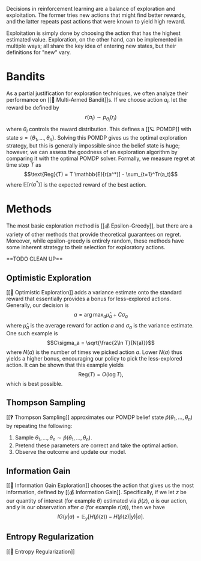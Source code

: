 Decisions in reinforcement learning are a balance of exploration and exploitation. The former tries new actions that might find better rewards, and the latter repeats past actions that were known to yield high reward.

Exploitation is simply done by choosing the action that has the highest estimated value. Exploration, on the other hand, can be implemented in multiple ways; all share the key idea of entering new states, but their definitions for "new" vary.

# Bandits
As a partial justification for exploration techniques, we often analyze their performance on [[🎰 Multi-Armed Bandit]]s. If we choose action $a_i$, let the reward be defined by $$r(a_i) \sim p_{\theta_i}(r_i)$$ where $\theta_i$ controls the reward distribution. This defines a [[🪐 POMDP]] with state $s = \{ \theta_1, \ldots, \theta_n \}$. Solving this POMDP gives us the optimal exploration strategy, but this is generally impossible since the belief state is huge; however, we can assess the goodness of an exploration algorithm by comparing it with the optimal POMDP solver. Formally, we measure regret at time step $T$ as $$\text{Reg}(T) = T \mathbb{E}[r(a^*)] - \sum_{t=1}^Tr(a_t)$$ where $\mathbb{E}[r(a^*)]$ is the expected reward of the best action.

# Methods
The most basic exploration method is [[💰 Epsilon-Greedy]], but there are a variety of other methods that provide theoretical guarantees on regret. Moreover, while epsilon-greedy is entirely random, these methods have some inherent strategy to their selection for exploratory actions.

==TODO CLEAN UP==

## Optimistic Exploration
[[🤩 Optimistic Exploration]] adds a variance estimate onto the standard reward that essentially provides a bonus for less-explored actions. Generally, our decision is $$a = \arg\max_{a} \hat{\mu}_a + C\sigma_a$$ where $\hat{\mu}_a$ is the average reward for action $a$ and $\sigma_a$ is the variance estimate. One such example is $$C\sigma_a = \sqrt{\frac{2\ln T}{N(a)}}$$ where $N(a)$ is the number of times we picked action $a$. Lower $N(a)$ thus yields a higher bonus, encouraging our policy to pick the less-explored action. It can be shown that this example yields $$\text{Reg}(T) = O(\log T),$$ which is best possible.

## Thompson Sampling
[[❓ Thompson Sampling]] approximates our POMDP belief state $\hat{p}(\theta_1, \ldots, \theta_n)$ by repeating the following:
1. Sample $\theta_1, \ldots, \theta_n \sim \hat{p}(\theta_1, \ldots, \theta_n)$.
2. Pretend these parameters are correct and take the optimal action.
3. Observe the outcome and update our model.

## Information Gain
[[💬 Information Gain Exploration]] chooses the action that gives us the most information, defined by [[💰 Information Gain]]. Specifically, if we let $z$ be our quantity of interest (for example $\theta$) estimated via $\hat{p}(z)$, $a$ is our action, and $y$ is our observation after $a$ (for example $r(a)$), then we have $$IG(y \vert a) = \mathbb{E}_y[H(\hat{p}(z)) - H(\hat{p}(z) \vert y) \vert a].$$

## Entropy Regularization
[[🎲 Entropy Regularization]]
